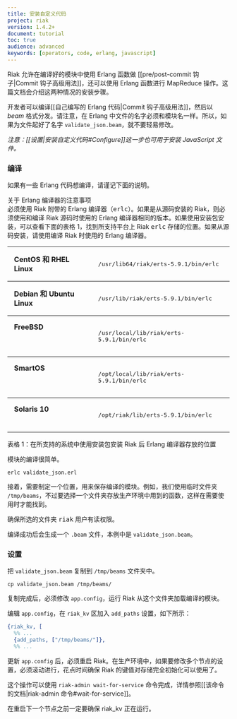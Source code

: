 ```yaml
---
title: 安装自定义代码
project: riak
version: 1.4.2+
document: tutorial
toc: true
audience: advanced
keywords: [operators, code, erlang, javascript]
---
```


Riak 允许在编译好的模块中使用 Erlang 函数做 [[pre/post-commit 钩子|Commit 钩子高级用法]]，还可以使用 Erlang 函数进行 MapReduce 操作。这篇文档会介绍这两种情况的安装步骤。

开发者可以编译[[自己编写的 Erlang 代码|Commit 钩子高级用法]]，然后以 *beam* 格式分发。请注意，在 Erlang 中文件的名字必须和模块名一样。所以，如果为文件起好了名字 `validate_json.beam`，就不要轻易修改。

*注意：[[设置|安装自定义代码#Configure]]这一步也可用于安装 JavaScript 文件。*

### 编译

如果有一些 Erlang 代码想编译，请谨记下面的说明。

<div class="info">
<div class="title">关于 Erlang 编译器的注意事项</div>
必须使用 Riak 附带的 Erlang 编译器（<tt>erlc</tt>）。如果是从源码安装的 Riak，则必须使用和编译 Riak 源码时使用的 Erlang 编译器相同的版本。如果使用安装包安装，可以查看下面的表格 1，找到所支持平台上 Riak <tt>erlc</tt> 存储的位置。如果从源码安装，请使用编译 Riak 时使用的 Erlang 编译器。
</div>

<table style="width: 100%; border-spacing: 0px;">
<tbody>
<tr align="left" valign="top">
<td style="padding: 15px; margin: 15px; border-width: 1px 0 1px 0; border-style: solid;"><strong>CentOS 和 RHEL Linux</strong></td>
<td style="padding: 15px; margin: 15px; border-width: 1px 0 1px 0; border-style: solid;">
<p><tt>/usr/lib64/riak/erts-5.9.1/bin/erlc</tt></p>
</td>
</tr>
<tr align="left" valign="top">
<td style="padding: 15px; margin: 15px; border-width: 1px 0 1px 0; border-style: solid;"><strong>Debian 和 Ubuntu Linux</strong></td>
<td style="padding: 15px; margin: 15px; border-width: 1px 0 1px 0; border-style: solid;">
<p><tt>/usr/lib/riak/erts-5.9.1/bin/erlc</tt></p>
</td>
</tr>
<tr align="left" valign="top">
<td style="padding: 15px; margin: 15px; border-width: 1px 0 1px 0; border-style: solid;"><strong>FreeBSD</strong></td>
<td style="padding: 15px; margin: 15px; border-width: 1px 0 1px 0; border-style: solid;">
<p><tt>/usr/local/lib/riak/erts-5.9.1/bin/erlc</tt></p>
</td>
</tr>
<tr align="left" valign="top">
<td style="padding: 15px; margin: 15px; border-width: 1px 0 1px 0; border-style: solid;"><strong>SmartOS</strong></td>
<td style="padding: 15px; margin: 15px; border-width: 1px 0 1px 0; border-style: solid;">
<p><tt>/opt/local/lib/riak/erts-5.9.1/bin/erlc</tt></p>
</td>
</tr>
<tr align="left" valign="top">
<td style="padding: 15px; margin: 15px; border-width: 1px 0 1px 0; border-style: solid;"><strong>Solaris 10</strong></td>
<td style="padding: 15px; margin: 15px; border-width: 1px 0 1px 0; border-style: solid;">
<p><tt>/opt/riak/lib/erts-5.9.1/bin/erlc</tt></p>
</td>
</tr>
</tbody>
</table>

表格 1：在所支持的系统中使用安装包安装 Riak 后 Erlang 编译器存放的位置

模块的编译很简单。

```text
erlc validate_json.erl
```

接着，需要制定一个位置，用来保存编译的模块。例如，我们使用临时文件夹 `/tmp/beams`，不过要选择一个文件夹存放生产环境中用到的函数，这样在需要使用时才能找到。

<div class="info">确保所选的文件夹 <tt>riak</tt> 用户有读权限。</div>

编译成功后会生成一个 `.beam` 文件，本例中是 `validate_json.beam`。

<a name="Configure"></a>
### 设置

把 `validate_json.beam` 复制到 `/tmp/beams` 文件夹中。

```text
cp validate_json.beam /tmp/beams/
```

复制完成后，必须修改 `app.config`，运行 Riak 从这个文件夹加载编译的模块。

编辑 `app.config`，在 `riak_kv` 区加入 `add_paths` 设置，如下所示：

```erlang
{riak_kv, [
  %% ...
  {add_paths, ["/tmp/beams/"]},
  %% ...
```

更新 `app.config` 后，必须重启 Riak。在生产环境中，如果要修改多个节点的设置，必须滚动进行，花点时间确保 Riak 的键值对存储完全初始化可以使用了。

这个操作可以使用 `riak-admin wait-for-service` 命令完成，详情参照[[该命令的文档|riak-admin 命令#wait-for-service]]。

<div class="note">在重启下一个节点之前一定要确保 riak_kv 正在运行。</div>
